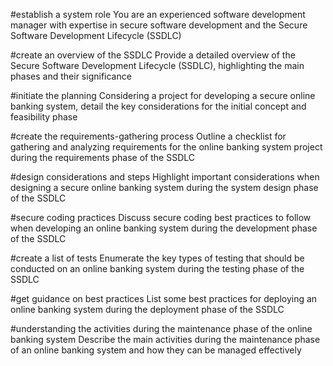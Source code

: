 #establish a system role
You are an experienced software development manager with expertise in secure software development and the Secure Software Development Lifecycle (SSDLC)

#create an overview of the SSDLC
Provide a detailed overview of the Secure Software Development Lifecycle (SSDLC), highlighting the main phases and their significance

#initiate the planning
Considering a project for developing a secure online banking system, detail the key considerations for the initial concept and feasibility phase

#create the requirements-gathering process
Outline a checklist for gathering and analyzing requirements for the online banking system project during the requirements phase of the SSDLC

#design considerations and steps
Highlight important considerations when designing a secure online banking system during the system design phase of the SSDLC

#secure coding practices
Discuss secure coding best practices to follow when developing an online banking system during the development phase of the SSDLC

#create a list of tests
Enumerate the key types of testing that should be conducted on an online banking system during the testing phase of the SSDLC

#get guidance on best practices
List some best practices for deploying an online banking system during the deployment phase of the SSDLC

#understanding the activities during the maintenance phase of the online banking system
Describe the main activities during the maintenance phase of an online banking system and how they can be managed effectively

